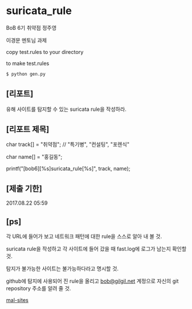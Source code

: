 # suricata_rule

BoB 6기 취약점 정주영

이경문 멘토님 과제

copy test.rules to your directory

to make test.rules

```sh
$ python gen.py
```


## [리포트] 
유해 사이트를 탐지할 수 있는 suricata rule을 작성하라.
## [리포트 제목] 
char track[] = "취약점"; // "특기병", "컨설팅", "포렌식" 

char name[] = "홍길동"; 

printf("[bob6][%s]suricata_rule[%s]", track, name);

## [제출 기한] 

2017.08.22 05:59

## [ps]

각 URL에 들어가 보고 네트워크 패턴에 대한 rule을 스스로 알아 내 볼 것.

suricata rule을 작성하고 각 사이트에 들어 갔을 때 fast.log에 로그가 남는지 확인할 것.

탐지가 불가능한 사이트는 불가능하다라고 명시할 것.

github에 탐지에 사용되어 진 rule을 올리고 bob@gilgil.net 계정으로 자신의 git repository 주소를 알려 줄 것.

[mal-sites](https://docs.google.com/spreadsheets/d/1Kv9QrHp3DOZkupr6DOXIs4Nqer-AIdGT_mN1p0xVMlw)
